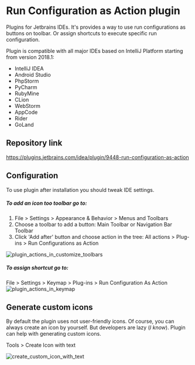 # Run Configuration as Action plugin

Plugins for Jetbrains IDEs. It's provides a way to use run configurations as buttons on toolbar. Or assign shortcuts to execute specific run configuration.

Plugin is compatible with all major IDEs based on IntelliJ Platform starting from version 2018.1:
* IntelliJ IDEA
* Android Studio
* PhpStorm
* PyCharm
* RubyMine
* CLion
* WebStorm
* AppCode
* Rider
* GoLand

## Repository link
https://plugins.jetbrains.com/idea/plugin/9448-run-configuration-as-action

## Configuration
To use plugin after installation you should tweak IDE settings.

##### To add an icon too toolbar go to:
  1. File > Settings > Appearance & Behavior > Menus and Toolbars
  2. Choose a toolbar to add a button: Main Toolbar or Navigation Bar Toolbar
  3. Click 'Add after' button and choose action in the tree: All actions > Plug-ins > Run Configurations as Action
  
  ![plugin_actions_in_customize_toolbars](https://cloud.githubusercontent.com/assets/741251/22664412/a620b70e-ecc1-11e6-84e1-4e0e2987d43e.png)
  

##### To assign shortcut go to:
   File > Settings > Keymap > Plug-ins > Run Configuration As Action
   ![plugin_actions_in_keymap](https://cloud.githubusercontent.com/assets/741251/22664411/a3ece9da-ecc1-11e6-99f0-bc2b9766b5c1.png)

## Generate custom icons
   By default the plugin uses not user-friendly icons. Of course, you can always create an icon by yourself.
   But developers are lazy (_I know_). Plugin can help with generating custom icons.
   
   Tools > Create Icon with text  

![create_custom_icon_with_text](https://cloud.githubusercontent.com/assets/741251/22664415/a77b5096-ecc1-11e6-8051-51c4bf9cd3d3.png)
